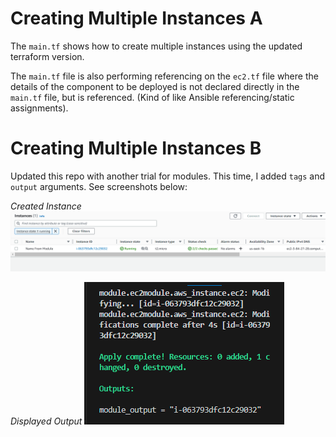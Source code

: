 # Creating Multiple Instances A

The `main.tf` shows how to create multiple instances using the updated terraform version.

The `main.tf` file is also performing referencing on the `ec2.tf` file where the details of the component to be deployed is not declared directly in the `main.tf` file, but is referenced. (Kind of like Ansible referencing/static assignments).


# Creating Multiple Instances B

Updated this repo with another trial for modules. This time, I added `tags` and `output` arguments. See screenshots below:

*Created Instance*
![Created Instance](images/module.png)

*Displayed Output*
![Displayed Output](images/output.png)
